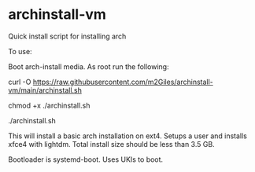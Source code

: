 # archinstall-vm
Quick install script for installing arch

To use:

Boot arch-install media. As root run the following:

curl -O https://raw.githubusercontent.com/m2Giles/archinstall-vm/main/archinstall.sh

chmod +x ./archinstall.sh

./archinstall.sh

This will install a basic arch installation on ext4. Setups a user and installs xfce4 with lightdm. Total install size should be less than 3.5 GB.

Bootloader is systemd-boot. Uses UKIs to boot.
